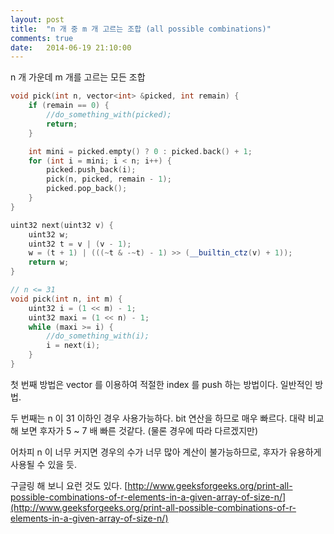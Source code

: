 ```yaml
---
layout: post
title:  "n 개 중 m 개 고르는 조합 (all possible combinations)"
comments: true
date:   2014-06-19 21:10:00
---
```


n 개 가운데 m 개를 고르는 모든 조합

```cpp
void pick(int n, vector<int> &picked, int remain) {
    if (remain == 0) {
        //do_something_with(picked);
        return;
    }

    int mini = picked.empty() ? 0 : picked.back() + 1;
    for (int i = mini; i < n; i++) {
        picked.push_back(i);
        pick(n, picked, remain - 1);
        picked.pop_back();
    }
}
```

```cpp
uint32 next(uint32 v) {
    uint32 w;
    uint32 t = v | (v - 1);
    w = (t + 1) | (((~t & -~t) - 1) >> (__builtin_ctz(v) + 1));
    return w;
}

// n <= 31
void pick(int n, int m) {
    uint32 i = (1 << m) - 1;
    uint32 maxi = (1 << n) - 1;
    while (maxi >= i) {
        //do_something_with(i);
        i = next(i);
    }
}
```

첫 번째 방법은 vector 를 이용하여 적절한 index 를 push 하는 방법이다.
일반적인 방법.

두 번째는 n 이 31 이하인 경우 사용가능하다.
bit 연산을 하므로 매우 빠르다.
대략 비교해 보면 후자가 5 ~ 7 배 빠른 것같다. (물론 경우에 따라 다르겠지만)

어차피 n 이 너무 커지면 경우의 수가 너무 많아 계산이 불가능하므로, 후자가 유용하게 사용될 수 있을 듯.



구글링 해 보니 요런 것도 있다.
[http://www.geeksforgeeks.org/print-all-possible-combinations-of-r-elements-in-a-given-array-of-size-n/](http://www.geeksforgeeks.org/print-all-possible-combinations-of-r-elements-in-a-given-array-of-size-n/)
